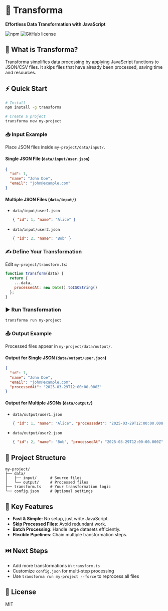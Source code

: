 # 🔄 Transforma

**Effortless Data Transformation with JavaScript**

![npm](https://img.shields.io/npm/v/transforma)
![GitHub license](https://img.shields.io/badge/license-MIT-blue.svg)

## 🚀 What is Transforma?
Transforma simplifies data processing by applying JavaScript functions to JSON/CSV files. It skips files that have already been processed, saving time and resources.

## ⚡ Quick Start

```bash
# Install
npm install -g transforma

# Create a project
transforma new my-project
```

### 📥 Input Example
Place JSON files inside `my-project/data/input/`.

#### Single JSON File (`data/input/user.json`)
```json
{
  "id": 1,
  "name": "John Doe",
  "email": "john@example.com"
}
```

#### Multiple JSON Files (`data/input/`)
- `data/input/user1.json`
  ```json
  { "id": 1, "name": "Alice" }
  ```
- `data/input/user2.json`
  ```json
  { "id": 2, "name": "Bob" }
  ```

### ✍️ Define Your Transformation
Edit `my-project/transform.ts`:
```javascript
function transform(data) {
  return {
    ...data,
    processedAt: new Date().toISOString()
  };
}
```

### ▶️ Run Transformation
```bash
transforma run my-project
```

### 📤 Output Example
Processed files appear in `my-project/data/output/`.

#### Output for Single JSON (`data/output/user.json`)
```json
{
  "id": 1,
  "name": "John Doe",
  "email": "john@example.com",
  "processedAt": "2025-03-29T12:00:00.000Z"
}
```

#### Output for Multiple JSONs (`data/output/`)
- `data/output/user1.json`
  ```json
  { "id": 1, "name": "Alice", "processedAt": "2025-03-29T12:00:00.000Z" }
  ```
- `data/output/user2.json`
  ```json
  { "id": 2, "name": "Bob", "processedAt": "2025-03-29T12:00:00.000Z" }
  ```

## 📂 Project Structure
```
my-project/
├── data/
│   ├── input/      # Source files
│   └── output/     # Processed files
├── transform.ts    # Your transformation logic
└── config.json     # Optional settings
```

## 🔧 Key Features
- **Fast & Simple**: No setup, just write JavaScript.
- **Skip Processed Files**: Avoid redundant work.
- **Batch Processing**: Handle large datasets efficiently.
- **Flexible Pipelines**: Chain multiple transformation steps.

## ⏭️ Next Steps
- Add more transformations in `transform.ts`
- Customize `config.json` for multi-step processing
- Use `transforma run my-project --force` to reprocess all files

## 📄 License
MIT

